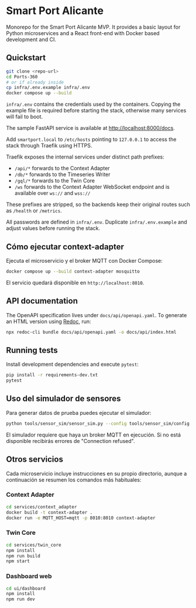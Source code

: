# Smart Port Alicante

Monorepo for the Smart Port Alicante MVP. It provides a basic layout for Python
microservices and a React front-end with Docker based development and CI.

## Quickstart

```bash
git clone <repo-url>
cd Ports-360
# or if already inside
cp infra/.env.example infra/.env
docker compose up --build
```

`infra/.env` contains the credentials used by the containers. Copying the
example file is required before starting the stack, otherwise many services will
fail to boot.

The sample FastAPI service is available at [http://localhost:8000/docs](http://localhost:8000/docs).

Add `smartport.local` to `/etc/hosts` pointing to `127.0.0.1` to access the stack through Traefik using HTTPS.

Traefik exposes the internal services under distinct path prefixes:

- `/api/*` forwards to the Context Adapter
- `/db/*` forwards to the Timeseries Writer
- `/gql/*` forwards to the Twin Core
- `/ws` forwards to the Context Adapter WebSocket endpoint and is
  available over `ws://` and `wss://`

These prefixes are stripped, so the backends keep their original routes such as `/health` or `/metrics`.

All passwords are defined in `infra/.env`. Duplicate `infra/.env.example` and adjust values before running the stack.


## Cómo ejecutar context-adapter

Ejecuta el microservicio y el broker MQTT con Docker Compose:

```bash
docker compose up --build context-adapter mosquitto
```

El servicio quedará disponible en `http://localhost:8010`.


## API documentation

The OpenAPI specification lives under `docs/api/openapi.yaml`. To generate an
HTML version using [Redoc](https://github.com/Redocly/redoc), run:

```bash
npx redoc-cli bundle docs/api/openapi.yaml -o docs/api/index.html
```

## Running tests

Install development dependencies and execute `pytest`:

```bash
pip install -r requirements-dev.txt
pytest
```

## Uso del simulador de sensores

Para generar datos de prueba puedes ejecutar el simulador:

```bash
python tools/sensor_sim/sensor_sim.py --config tools/sensor_sim/config.yaml --mqtt-host localhost --rate 1
```

El simulador requiere que haya un broker MQTT en ejecución. Si no está disponible
recibirás errores de "Connection refused".

## Otros servicios

Cada microservicio incluye instrucciones en su propio directorio, aunque a
continuación se resumen los comandos más habituales:

### Context Adapter

```bash
cd services/context_adapter
docker build -t context-adapter .
docker run -e MQTT_HOST=mqtt -p 8010:8010 context-adapter
```

### Twin Core

```bash
cd services/twin_core
npm install
npm run build
npm start
```

### Dashboard web

```bash
cd ui/dashboard
npm install
npm run dev
```
